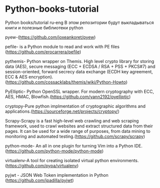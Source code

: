 # Python-books-tutorial
Python books/tutorial ru-eng
В этом репозитории будут выкладываться книги и полезные библиотеки python


pyew-(https://github.com/joxeankoret/pyew)

pefile- is a Python module to read and work with PE files (https://github.com/erocarrera/pefile)

pythemis- Python wrapper on Themis. High level crypto library for storing data (AES), secure messaging (ECC + ECDSA / RSA + PSS + PKCS#7) and session-oriented, forward secrecy data exchange (ECDH key agreement, ECC & AES encryption).(https://github.com/cossacklabs/themis/wiki/Python-Howto)

PyElliptic- Python OpenSSL wrapper. For modern cryptography with ECC, AES, HMAC, Blowfish.(https://github.com/yann2192/pyelliptic)

cryptopy-Pure python implmentation of cryptographic algorithms and applications.(https://sourceforge.net/projects/cryptopy/)

Scrapy-Scrapy is a fast high-level web crawling and web scraping framework, used to crawl websites and extract structured data from their pages. It can be used for a wide range of purposes, from data mining to monitoring and automated testing.(https://github.com/scrapy/scrapy)

python-mode- An all in one plugin for turning Vim into a Python IDE.(https://github.com/python-mode/python-mode)

virtualenv-A tool for creating isolated virtual python environments.(https://github.com/pypa/virtualenv)

pyjwt - JSON Web Token implementation in Python (https://github.com/jpadilla/pyjwt)


